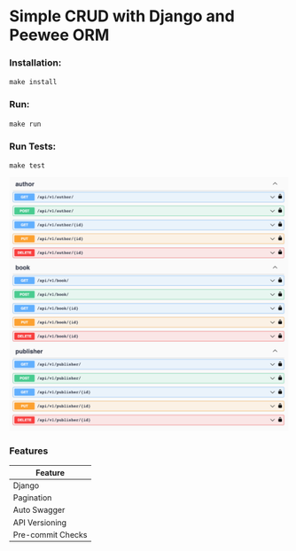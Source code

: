 # Simple CRUD with Django and Peewee ORM

### Installation:

```
make install
```
### Run:

```
make run
```
### Run Tests:

```
make test
```
<div align="center">

![swagger-ui](assets/swagger.png)
</div>

### Features

| Feature |
| ------ |
| Django |
| Pagination |
| Auto Swagger |
| API Versioning |
| Pre-commit Checks |

